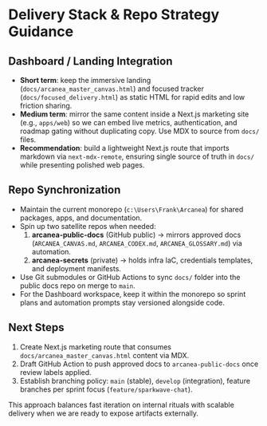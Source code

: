 # Delivery Stack & Repo Strategy Guidance

## Dashboard / Landing Integration
- **Short term**: keep the immersive landing (`docs/arcanea_master_canvas.html`) and focused tracker (`docs/focused_delivery.html`) as static HTML for rapid edits and low friction sharing.
- **Medium term**: mirror the same content inside a Next.js marketing site (e.g., `apps/web`) so we can embed live metrics, authentication, and roadmap gating without duplicating copy. Use MDX to source from `docs/` files.
- **Recommendation**: build a lightweight Next.js route that imports markdown via `next-mdx-remote`, ensuring single source of truth in `docs/` while presenting polished web pages.

## Repo Synchronization
- Maintain the current monorepo (`c:\Users\Frank\Arcanea`) for shared packages, apps, and documentation.
- Spin up two satellite repos when needed:
  1. **arcanea-public-docs** (GitHub public) -> mirrors approved docs (`ARCANEA_CANVAS.md`, `ARCANEA_CODEX.md`, `ARCANEA_GLOSSARY.md`) via automation.
  2. **arcanea-secrets** (private) -> holds infra IaC, credentials templates, and deployment manifests.
- Use Git submodules or GitHub Actions to sync `docs/` folder into the public docs repo on merge to `main`.
- For the Dashboard workspace, keep it within the monorepo so sprint plans and automation prompts stay versioned alongside code.

## Next Steps
1. Create Next.js marketing route that consumes `docs/arcanea_master_canvas.html` content via MDX.
2. Draft GitHub Action to push approved docs to `arcanea-public-docs` once review labels applied.
3. Establish branching policy: `main` (stable), `develop` (integration), feature branches per sprint focus (`feature/sparkwave-chat`).

This approach balances fast iteration on internal rituals with scalable delivery when we are ready to expose artifacts externally.
